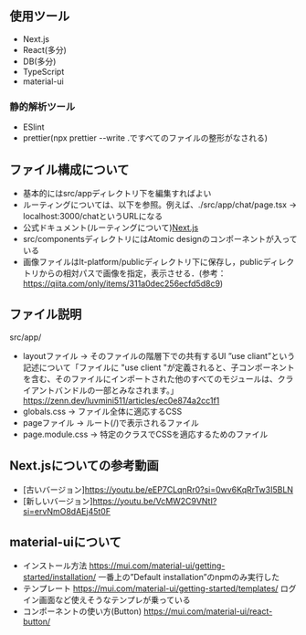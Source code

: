 ## 使用ツール

- Next.js
- React(多分)
- DB(多分)
- TypeScript
- material-ui

### 静的解析ツール

- ESlint
- prettier(npx prettier --write .ですべてのファイルの整形がなされる)

## ファイル構成について

- 基本的にはsrc/appディレクトリ下を編集すればよい
- ルーティングについては、以下を参照。例えば、./src/app/chat/page.tsx -> localhost:3000/chatというURLになる
- 公式ドキュメント(ルーティングについて)[Next.js](https://nextjs.org/docs/app/building-your-application/routing/pages-and-layouts)
- src/componentsディレクトリにはAtomic designのコンポーネントが入っている
- 画像ファイルはlt-platform/publicディレクトリ下に保存し，publicディレクトリからの相対パスで画像を指定，表示させる．(参考：https://qiita.com/only/items/311a0dec256ecfd5d8c9)

## ファイル説明

src/app/

- layoutファイル -> そのファイルの階層下での共有するUI
  ”use cliant”という記述について「ファイルに "use client "が定義されると、子コンポーネントを含む、そのファイルにインポートされた他のすべてのモジュールは、クライアントバンドルの一部とみなされます。」https://zenn.dev/luvmini511/articles/ec0e874a2cc1f1
- globals.css -> ファイル全体に適応するCSS
- pageファイル -> ルート(/)で表示されるファイル
- page.module.css -> 特定のクラスでCSSを適応するためのファイル

## Next.jsについての参考動画

- [古いバージョン]https://youtu.be/eEP7CLqnRr0?si=0wv6KqRrTw3I5BLN
- [新しいバージョン]https://youtu.be/VcMW2C9VNtI?si=ervNmO8dAEj45t0F

## material-uiについて
- インストール方法 https://mui.com/material-ui/getting-started/installation/
一番上の”Default installation”のnpmのみ実行した
- テンプレート https://mui.com/material-ui/getting-started/templates/
ログイン画面など使えそうなテンプレが乗っている
- コンポーネントの使い方(Button) https://mui.com/material-ui/react-button/